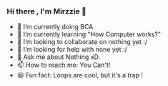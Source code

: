 ### Hi there , I'm Mirzzie 👋






- 🔭 I’m currently doing BCA
- 🌱 I’m currently learning "How Computer works?"
- 👯 I’m looking to collaborate on nothing yet :/
- 🤔 I’m looking for help with none yet :/
- 💬 Ask me about Nothing xD.
- 📫 How to reach me: You Can't! 
- 😆 Fun fact: Loops are cool, but it's a trap ! 



